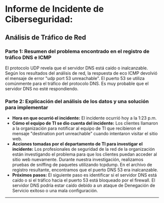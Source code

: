 # Informe de Incidente de Ciberseguridad:
## Análisis de Tráfico de Red

### Parte 1: Resumen del problema encontrado en el registro de tráfico DNS e ICMP

El protocolo UDP revela que el servidor DNS está caído o inalcanzable. Según los resultados del análisis de red, la respuesta de eco ICMP devolvió el mensaje de error "udp port 53 unreachable". El puerto 53 se utiliza comúnmente para el tráfico del protocolo DNS. Es muy probable que el servidor DNS no esté respondiendo.

### Parte 2: Explicación del análisis de los datos y una solución para implementar

- **Hora en que ocurrió el incidente:** El incidente ocurrió hoy a la 1:23 p.m.
- **Cómo el equipo de TI se dio cuenta del incidente:** Los clientes llamaron a la organización para notificar al equipo de TI que recibieron el mensaje "destination port unreachable" cuando intentaron visitar el sitio web.
- **Acciones tomadas por el departamento de TI para investigar el incidente:** Los profesionales de seguridad de la red de la organización están investigando el problema para que los clientes puedan acceder al sitio web nuevamente. Durante nuestra investigación, realizamos pruebas de sniffing de paquetes utilizando tcpdump. En el archivo de registro resultante, encontramos que el puerto DNS 53 era inalcanzable.
- **Próximos pasos:** El siguiente paso es identificar si el servidor DNS está caído o si el tráfico hacia el puerto 53 está bloqueado por el firewall. El servidor DNS podría estar caído debido a un ataque de Denegación de Servicio exitoso o una mala configuración.
---

